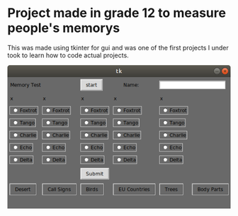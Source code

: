 # Project made in grade 12 to measure people's memorys

This was made using tkinter for gui and was one of the first projects I under took to learn how to code actual projects.

![image of the app](https://github.com/MarcDAFrame/DataMGMT-MemoryTest/blob/master/imgs/Data%20Managment%20Class.png?raw=true)
